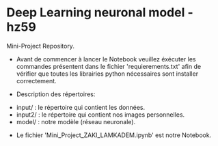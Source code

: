 # Deep Learning neuronal model - hz59
Mini-Project Repository.

* Avant de commencer à lancer le Notebook veuillez éxécuter les commandes présentent dans le fichier 'requierements.txt' afin de vérifier que toutes les librairies python nécessaires sont installer correctement.

* Description des répertoires: 
- input/ : le répertoire qui contient les données.
- input2/ : le répertoire qui contient nos images personnelles.
- model/ : notre modèle (réseau neuronale).

* Le fichier 'Mini_Project_ZAKI_LAMKADEM.ipynb' est notre Notebook.
